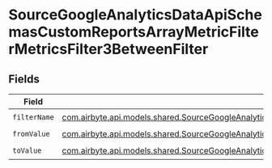 # SourceGoogleAnalyticsDataApiSchemasCustomReportsArrayMetricFilterMetricsFilter3BetweenFilter


## Fields

| Field                                                                                                                                                                                                                                                                                   | Type                                                                                                                                                                                                                                                                                    | Required                                                                                                                                                                                                                                                                                | Description                                                                                                                                                                                                                                                                             |
| --------------------------------------------------------------------------------------------------------------------------------------------------------------------------------------------------------------------------------------------------------------------------------------- | --------------------------------------------------------------------------------------------------------------------------------------------------------------------------------------------------------------------------------------------------------------------------------------- | --------------------------------------------------------------------------------------------------------------------------------------------------------------------------------------------------------------------------------------------------------------------------------------- | --------------------------------------------------------------------------------------------------------------------------------------------------------------------------------------------------------------------------------------------------------------------------------------- |
| `filterName`                                                                                                                                                                                                                                                                            | [com.airbyte.api.models.shared.SourceGoogleAnalyticsDataApiSchemasCustomReportsArrayMetricFilterMetricsFilter3ExpressionFilterFilterFilterName](../../models/shared/SourceGoogleAnalyticsDataApiSchemasCustomReportsArrayMetricFilterMetricsFilter3ExpressionFilterFilterFilterName.md) | :heavy_check_mark:                                                                                                                                                                                                                                                                      | N/A                                                                                                                                                                                                                                                                                     |
| `fromValue`                                                                                                                                                                                                                                                                             | [com.airbyte.api.models.shared.SourceGoogleAnalyticsDataApiSchemasCustomReportsArrayMetricFilterMetricsFilter3FromValue](../../models/shared/SourceGoogleAnalyticsDataApiSchemasCustomReportsArrayMetricFilterMetricsFilter3FromValue.md)                                               | :heavy_check_mark:                                                                                                                                                                                                                                                                      | N/A                                                                                                                                                                                                                                                                                     |
| `toValue`                                                                                                                                                                                                                                                                               | [com.airbyte.api.models.shared.SourceGoogleAnalyticsDataApiSchemasCustomReportsArrayMetricFilterMetricsFilter3ToValue](../../models/shared/SourceGoogleAnalyticsDataApiSchemasCustomReportsArrayMetricFilterMetricsFilter3ToValue.md)                                                   | :heavy_check_mark:                                                                                                                                                                                                                                                                      | N/A                                                                                                                                                                                                                                                                                     |